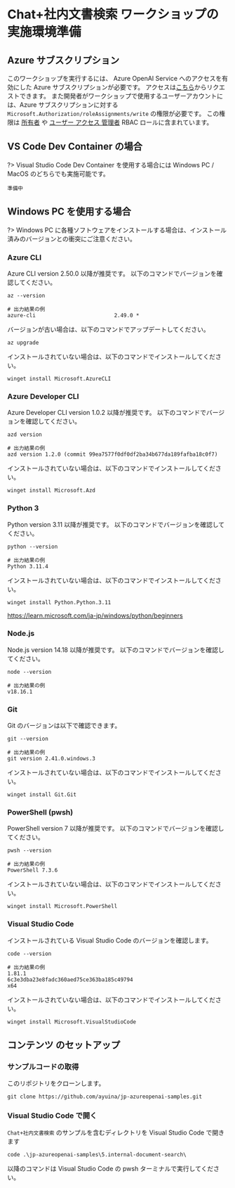 # Chat+社内文書検索 ワークショップの実施環境準備

## Azure サブスクリプション

このワークショップを実行するには、 Azure OpenAI Service へのアクセスを有効にした Azure サブスクリプションが必要です。
アクセスは[こちら](https://aka.ms/oaiapply)からリクエストできます。
また開発者がワークショップで使用するユーザーアカウントには、Azure サブスクリプションに対する `Microsoft.Authorization/roleAssignments/write` の権限が必要です。
この権限は [所有者](https://learn.microsoft.com/ja-jp/azure/role-based-access-control/built-in-roles#owner) や [ユーザー アクセス 管理者](https://learn.microsoft.com/ja-jp/azure/role-based-access-control/built-in-roles#user-access-administrator) RBAC ロールに含まれています。


## VS Code Dev Container の場合

?> Visual Studio Code Dev Container を使用する場合には Windows PC / MacOS のどちらでも実施可能です。

```
準備中
```

## Windows PC を使用する場合

?> Windows PC に各種ソフトウェアをインストールする場合は、インストール済みのバージョンとの衝突にご注意ください。

### Azure CLI

Azure CLI version 2.50.0 以降が推奨です。
以下のコマンドでバージョンを確認してください。

```pwsh
az --version
```
```pwsh
# 出力結果の例
azure-cli                         2.49.0 *
```

バージョンが古い場合は、以下のコマンドでアップデートしてください。

```pwsh
az upgrade
```

インストールされていない場合は、以下のコマンドでインストールしてください。

```pwsh
winget install Microsoft.AzureCLI
```

### Azure Developer CLI

Azure Developer CLI version 1.0.2 以降が推奨です。
以下のコマンドでバージョンを確認してください。

```pwsh
azd version
```
```pwsh
# 出力結果の例
azd version 1.2.0 (commit 99ea7577f0df0df2ba34b677da189fafba18c0f7)
```

インストールされていない場合は、以下のコマンドでインストールしてください。

```pwsh
winget install Microsoft.Azd
```

### Python 3

Python version 3.11 以降が推奨です。
以下のコマンドでバージョンを確認してください。

```pwsh
python --version
```
```pwsh
# 出力結果の例
Python 3.11.4
```

インストールされていない場合は、以下のコマンドでインストールしてください。

```pwsh
winget install Python.Python.3.11 
```
https://learn.microsoft.com/ja-jp/windows/python/beginners

### Node.js

Node.js version 14.18 以降が推奨です。
以下のコマンドでバージョンを確認してください。

```pwsh
node --version
```
```pwsh
# 出力結果の例
v18.16.1
```

### Git

Git のバージョンは以下で確認できます。

```pwsh
git --version
```
```pwsh
# 出力結果の例
git version 2.41.0.windows.3
```

インストールされていない場合は、以下のコマンドでインストールしてください。

```pwsh
winget install Git.Git
```

### PowerShell (pwsh)

PowerShell version 7 以降が推奨です。
以下のコマンドでバージョンを確認してください。

```pwsh
pwsh --version
```
```pwsh
# 出力結果の例
PowerShell 7.3.6
```

インストールされていない場合は、以下のコマンドでインストールしてください。

```pwsh
winget install Microsoft.PowerShell
```

### Visual Studio Code

インストールされている Visual Studio Code のバージョンを確認します。

```pwsh
code --version
```
```pwsh
# 出力結果の例
1.81.1
6c3e3dba23e8fadc360aed75ce363ba185c49794
x64
```

インストールされていない場合は、以下のコマンドでインストールしてください。

```pwsh
winget install Microsoft.VisualStudioCode
```


## コンテンツ のセットアップ

###  サンプルコードの取得

このリポジトリをクローンします。

```pwsh
git clone https://github.com/ayuina/jp-azureopenai-samples.git
```

### Visual Studio Code で開く

`Chat+社内文書検索` のサンプルを含むディレクトリを Visual Studio Code で開きます

```pwsh
code .\jp-azureopenai-samples\5.internal-document-search\
```

以降のコマンドは Visual Studio Code の pwsh ターミナルで実行してください。